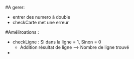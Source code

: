 #A gerer:
 - entrer des numero à double
 - checkCarte met une erreur

#Améliroations :
- checkLigne : Si dans la ligne = 1, Sinon = 0
  - Addition résultat de ligne --> Nombre de ligne trouvé
- 